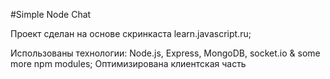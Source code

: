 #Simple Node Chat

Проект сделан на основе скринкаcта learn.javascript.ru;

Использованы технологии: Node.js, Express, MongoDB, socket.io & some more npm modules;
Оптимизирована клиентская часть
